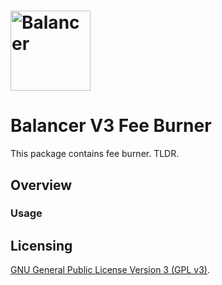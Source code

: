 # <img src="../../logo.svg" alt="Balancer" height="128px">

# Balancer V3 Fee Burner

This package contains fee burner. TLDR.

## Overview

### Usage

## Licensing

[GNU General Public License Version 3 (GPL v3)](../../LICENSE).
